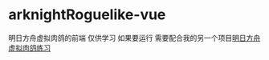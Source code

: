 # arknightRoguelike-vue
明日方舟虚拟肉鸽的前端 仅供学习
如果要运行 需要配合我的另一个项目[明日方舟虚拟肉鸽练习](https://github.com/BRSblackshoot/arknightRoguelike)

